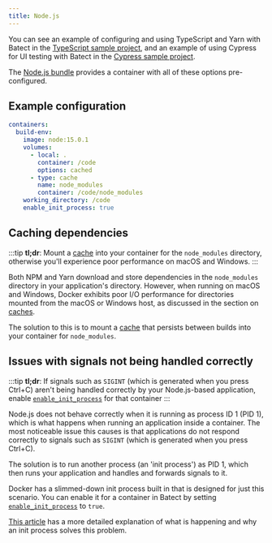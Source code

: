 ```yaml
---
title: Node.js
---
```


You can see an example of configuring and using TypeScript and Yarn with Batect in the [TypeScript sample project](https://github.com/batect/batect-sample-typescript),
and an example of using Cypress for UI testing with Batect in the [Cypress sample project](https://github.com/batect/batect-sample-cypress).

The [Node.js bundle](https://github.com/batect/node-bundle) provides a container with all of these options pre-configured.

## Example configuration

```yaml title="batect.yml"
containers:
  build-env:
    image: node:15.0.1
    volumes:
      - local: .
        container: /code
        options: cached
      - type: cache
        name: node_modules
        container: /code/node_modules
    working_directory: /code
    enable_init_process: true
```

## Caching dependencies

:::tip
**tl;dr**: Mount a [cache](../../concepts/caches.md) into your container for the `node_modules` directory, otherwise you'll experience poor performance on macOS and Windows.
:::

Both NPM and Yarn download and store dependencies in the `node_modules` directory in your application's directory. However, when running on macOS and Windows,
Docker exhibits poor I/O performance for directories mounted from the macOS or Windows host, as discussed in the section on [caches](../../concepts/caches.md).

The solution to this is to mount a [cache](../../concepts/caches.md) that persists between builds into your container for `node_modules`.

## Issues with signals not being handled correctly

:::tip
**tl;dr**: If signals such as `SIGINT` (which is generated when you press Ctrl+C) aren't being handled correctly by your Node.js-based application,
enable [`enable_init_process`](../../reference/config/containers.md#enable_init_process) for that container
:::

Node.js does not behave correctly when it is running as process ID 1 (PID 1), which is what happens when running an application inside a container.
The most noticeable issue this causes is that applications do not respond correctly to signals such as `SIGINT` (which is generated when you press Ctrl+C).

The solution is to run another process (an 'init process') as PID 1, which then runs your application and handles and forwards signals to it.

Docker has a slimmed-down init process built in that is designed for just this scenario. You can enable it for a container in Batect by setting
[`enable_init_process`](../../reference/config/containers.md#enable_init_process) to `true`.

[This article](https://engineeringblog.yelp.com/2016/01/dumb-init-an-init-for-docker.html) has a more detailed explanation of what is happening and why
an init process solves this problem.
